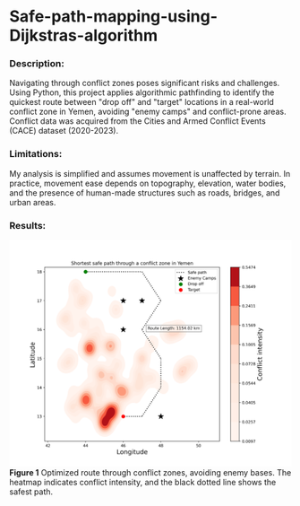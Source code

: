 # Safe-path-mapping-using-Dijkstras-algorithm

### Description:
Navigating through conflict zones poses significant risks and challenges. Using Python, this project applies algorithmic pathfinding to identify the quickest route between "drop off" and "target" locations in a real-world conflict zone in Yemen, avoiding "enemy camps" and conflict-prone areas. Conflict data was acquired from the Cities and Armed Conflict Events (CACE) dataset (2020-2023).

### Limitations:
My analysis is simplified and assumes movement is unaffected by terrain. In practice, movement ease depends on topography, elevation, water bodies, and the presence of human-made structures such as roads, bridges, and urban areas.

### Results:

![Final Plot](safest_route_heatmap.png)
**Figure 1** Optimized route through conflict zones, avoiding enemy bases. The heatmap indicates conflict intensity, and the black dotted line shows the safest path.

